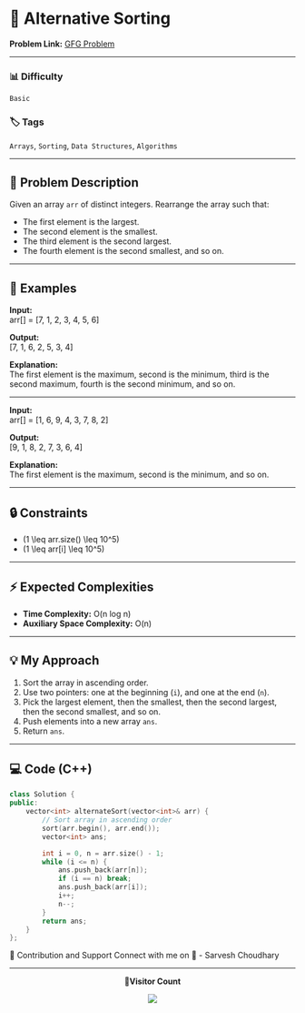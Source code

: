 # 🔹 Alternative Sorting

**Problem Link:** [GFG Problem](https://www.geeksforgeeks.org/problems/alternative-sorting1311/0)

---

### 📊 Difficulty

`Basic`

### 🏷️ Tags

`Arrays`, `Sorting`, `Data Structures`, `Algorithms`

---

## 📝 Problem Description

Given an array `arr` of distinct integers. Rearrange the array such that:

- The first element is the largest.
- The second element is the smallest.
- The third element is the second largest.
- The fourth element is the second smallest, and so on.

---

## 📌 Examples

**Input:**  
arr[] = [7, 1, 2, 3, 4, 5, 6]

**Output:**  
[7, 1, 6, 2, 5, 3, 4]

**Explanation:**  
The first element is the maximum, second is the minimum, third is the second maximum, fourth is the second minimum, and so on.

---

**Input:**  
arr[] = [1, 6, 9, 4, 3, 7, 8, 2]

**Output:**  
[9, 1, 8, 2, 7, 3, 6, 4]

**Explanation:**  
The first element is the maximum, second is the minimum, and so on.

---

## 🔒 Constraints

- \(1 \leq arr.size() \leq 10^5\)
- \(1 \leq arr[i] \leq 10^5\)

---

## ⚡ Expected Complexities

- **Time Complexity:** O(n log n)
- **Auxiliary Space Complexity:** O(n)

---

## 💡 My Approach

1. Sort the array in ascending order.
2. Use two pointers: one at the beginning (`i`), and one at the end (`n`).
3. Pick the largest element, then the smallest, then the second largest, then the second smallest, and so on.
4. Push elements into a new array `ans`.
5. Return `ans`.

---

## 💻 Code (C++)

```cpp
class Solution {
public:
    vector<int> alternateSort(vector<int>& arr) {
        // Sort array in ascending order
        sort(arr.begin(), arr.end());
        vector<int> ans;

        int i = 0, n = arr.size() - 1;
        while (i <= n) {
            ans.push_back(arr[n]);
            if (i == n) break;
            ans.push_back(arr[i]);
            i++;
            n--;
        }
        return ans;
    }
};
```

🤝 Contribution and Support
Connect with me on
🚀 - Sarvesh Choudhary

---

<p align="center"> <b>📍Visitor Count</b> </p> <p align="center"> <img src="https://visitor-badge.laobi.icu/badge?page_id=sarveshguru.GFG-POTD" /> </p>
